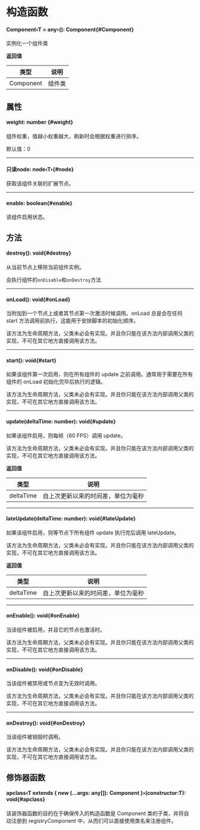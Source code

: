 <script setup>
import '/style.css'
</script>

# 构造函数

#### <font id="API" />Component<font id="Type">‹T = any›</font>()<font id="Type">: Component</font>{#Component}

实例化一个组件类

**返回值**

| **类型**  | **说明** |
| --------- | -------- |
| Component | 组件类   |

## 属性

#### <font id="API" />weight<font id="Type">: number</font> {#weight}

组件权重，值越小权重越大，刷新时会根据权重进行排序。

默认值：0

---

#### <font id="API" /><font id="ReadOnly" >只读</font>node<font id="Type">: node‹T›</font>{#node}

获取该组件关联的扩展节点。

---

#### <font id="API" />enable<font id="Type">: boolean</font>{#enable}

该组件启用状态。

## 方法

#### <font id="API" />destroy()<font id="Type">: void</font>{#destroy}

从当前节点上移除当前组件实例。

会执行组件的`onDisable`和`onDestroy`方法

---

#### <font id="API" />onLoad()<font id="Type">: void</font>{#onLoad}

当附加到一个节点上或者其节点第一次激活时候调用。onLoad 总是会在任何 start 方法调用前执行，这能用于安排脚本的初始化顺序。

该方法为生命周期方法，父类未必会有实现。并且你只能在该方法内部调用父类的实现，不可在其它地方直接调用该方法。

---

#### <font id="API" />start()<font id="Type">: void</font>{#start}

如果该组件第一次启用，则在所有组件的 update 之前调用。通常用于需要在所有组件的 onLoad 初始化完毕后执行的逻辑。

该方法为生命周期方法，父类未必会有实现。并且你只能在该方法内部调用父类的实现，不可在其它地方直接调用该方法。

---

#### <font id="API" />update(<font id="Type">deltaTime: number</font>)<font id="Type">: void</font>{#update}

如果该组件启用，则每帧（60 FPS）调用 update。

该方法为生命周期方法，父类未必会有实现。并且你只能在该方法内部调用父类的实现，不可在其它地方直接调用该方法。

**返回值**

| **类型**  | **说明**                           |
| --------- | ---------------------------------- |
| deltaTime | 自上次更新以来的时间差，单位为毫秒 |

---

#### <font id="API" />lateUpdate(<font id="Type">deltaTime: number</font>)<font id="Type">: void</font>{#lateUpdate}

如果该组件启用，则等节点下所有组件 update 执行完后调用 lateUpdate。

该方法为生命周期方法，父类未必会有实现。并且你只能在该方法内部调用父类的实现，不可在其它地方直接调用该方法。

**返回值**

| **类型**  | **说明**                           |
| --------- | ---------------------------------- |
| deltaTime | 自上次更新以来的时间差，单位为毫秒 |

---

#### <font id="API" />onEnable()<font id="Type">: void</font>{#onEnable}

当该组件被启用，并且它的节点也激活时。

该方法为生命周期方法，父类未必会有实现。并且你只能在该方法内部调用父类的实现，不可在其它地方直接调用该方法。

---

#### <font id="API" />onDisable()<font id="Type">: void</font>{#onDisable}

当该组件被禁用或节点变为无效时调用。

该方法为生命周期方法，父类未必会有实现。并且你只能在该方法内部调用父类的实现，不可在其它地方直接调用该方法。

---

#### <font id="API" />onDestroy()<font id="Type">: void</font>{#onDestroy}

当该组件被销毁时调用。

该方法为生命周期方法，父类未必会有实现。并且你只能在该方法内部调用父类的实现，不可在其它地方直接调用该方法。

## 修饰器函数

#### <font id="API" />apclass<font id="Type">‹T extends { new (...args: any[]): Component }›</font>(<font id="Type">constructor:T</font>)<font id="Type">: void</font>{#apclass}

该装饰器函数的目的在于确保传入的构造函数是 Component 类的子类，并将自动注册到 registryComponent 中，从而们可以直接使用类名来注册组件。
